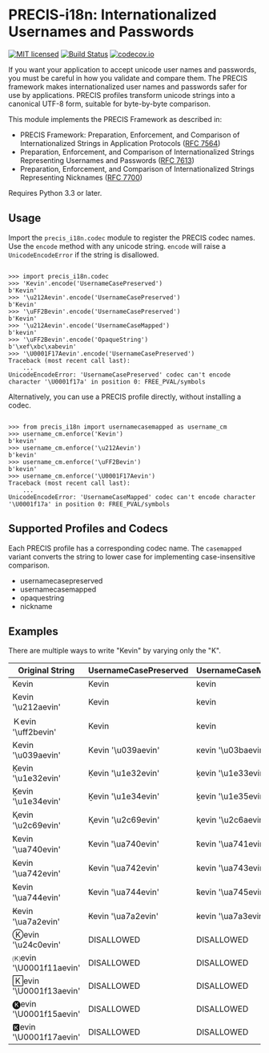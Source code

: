 # PRECIS-i18n: Internationalized Usernames and Passwords

[![MIT licensed](https://img.shields.io/badge/license-MIT-blue.svg)](https://raw.githubusercontent.com/byllyfish/precis_i18n/master/LICENSE.txt) [![Build Status](https://travis-ci.org/byllyfish/precis_i18n.svg?branch=master)](https://travis-ci.org/byllyfish/precis_i18n) [![codecov.io](https://codecov.io/gh/byllyfish/precis_i18n/coverage.svg?branch=master)](https://codecov.io/gh/byllyfish/precis_i18n?branch=master)

If you want your application to accept unicode user names and passwords, you must be careful in how you validate and compare them. The PRECIS framework makes internationalized user names and passwords safer for use by applications. PRECIS profiles transform unicode strings into a canonical UTF-8 form, suitable for byte-by-byte comparison.

This module implements the PRECIS Framework as described in:

- PRECIS Framework: Preparation, Enforcement, and Comparison of Internationalized Strings in Application Protocols ([RFC 7564](https://tools.ietf.org/html/rfc7564))
- Preparation, Enforcement, and Comparison of Internationalized Strings Representing Usernames and Passwords ([RFC 7613](https://tools.ietf.org/html/rfc7613))
- Preparation, Enforcement, and Comparison of Internationalized Strings Representing Nicknames ([RFC 7700](https://tools.ietf.org/html/rfc7700))

Requires Python 3.3 or later.

## Usage

Import the `precis_i18n.codec` module to register the PRECIS codec names. Use the `encode` method with any unicode string. `encode` will raise a `UnicodeEncodeError` if the string is disallowed.

```

>>> import precis_i18n.codec
>>> 'Kevin'.encode('UsernameCasePreserved')
b'Kevin'
>>> '\u212Aevin'.encode('UsernameCasePreserved')
b'Kevin'
>>> '\uFF2Bevin'.encode('UsernameCasePreserved')
b'Kevin'
>>> '\u212Aevin'.encode('UsernameCaseMapped')
b'kevin'
>>> '\uFF2Bevin'.encode('OpaqueString')
b'\xef\xbc\xabevin'
>>> '\U0001F17Aevin'.encode('UsernameCasePreserved')
Traceback (most recent call last):
    ...
UnicodeEncodeError: 'UsernameCasePreserved' codec can't encode character '\U0001f17a' in position 0: FREE_PVAL/symbols

```

Alternatively, you can use a PRECIS profile directly, without installing a codec.

```

>>> from precis_i18n import usernamecasemapped as username_cm
>>> username_cm.enforce('Kevin')
b'kevin'
>>> username_cm.enforce('\u212Aevin')
b'kevin'
>>> username_cm.enforce('\uFF2Bevin')
b'kevin'
>>> username_cm.enforce('\U0001F17Aevin')
Traceback (most recent call last):
    ...
UnicodeEncodeError: 'UsernameCaseMapped' codec can't encode character '\U0001f17a' in position 0: FREE_PVAL/symbols

```

## Supported Profiles and Codecs

Each PRECIS profile has a corresponding codec name. The `casemapped` variant converts the string to lower case for implementing case-insensitive comparison.

- usernamecasepreserved
- usernamecasemapped
- opaquestring
- nickname

## Examples

There are multiple ways to write "Kevin" by varying only the "K".

Original String|UsernameCasePreserved|UsernameCaseMapped|Nickname
---------------|-----------------|------------------|------------------
Kevin | Kevin | kevin | kevin
&#8490;evin '\u212aevin' | Kevin | kevin | kevin
&#65323;evin '\uff2bevin' | Kevin | kevin | kevin
&#922;evin '\u039aevin' | &#922;evin '\u039aevin' | &#954;evin '\u03baevin' | &#954;evin '\u03baevin'
&#7730;evin '\u1e32evin' | &#7730;evin '\u1e32evin' | &#7731;evin '\u1e33evin' | &#7731;evin '\u1e33evin'
&#7732;evin '\u1e34evin' | &#7732;evin '\u1e34evin' | &#7733;evin '\u1e35evin' | &#7733;evin '\u1e35evin'
&#11369;evin '\u2c69evin' | &#11369;evin '\u2c69evin' | &#11370;evin '\u2c6aevin' | &#11370;evin '\u2c6aevin'
&#42816;evin '\ua740evin' | &#42816;evin '\ua740evin' | &#42817;evin '\ua741evin' | &#42817;evin '\ua741evin'
&#42818;evin '\ua742evin' | &#42818;evin '\ua742evin' | &#42819;evin '\ua743evin' | &#42819;evin '\ua743evin'
&#42820;evin '\ua744evin' | &#42820;evin '\ua744evin' | &#42821;evin '\ua745evin' | &#42821;evin '\ua745evin'
&#42914;evin '\ua7a2evin' | &#42914;evin '\ua7a2evin' | &#42915;evin '\ua7a3evin' | &#42915;evin '\ua7a3evin'
&#9408;evin '\u24c0evin' | DISALLOWED | DISALLOWED | kevin
&#127258;evin '\U0001f11aevin' | DISALLOWED | DISALLOWED | (K)evin
&#127290;evin '\U0001f13aevin' | DISALLOWED | DISALLOWED | Kevin
&#127322;evin '\U0001f15aevin' | DISALLOWED | DISALLOWED | &#127322;evin '\U0001f15aevin'
&#127354;evin '\U0001f17aevin' | DISALLOWED | DISALLOWED | &#127354;evin '\U0001f17aevin'
